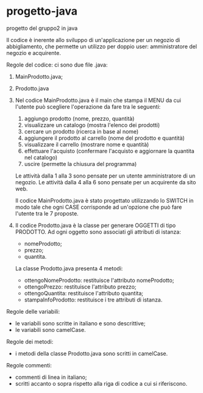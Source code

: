 # progetto-java
progetto del gruppo2 in java

Il codice è inerente allo sviluppo di un'applicazione per un negozio di abbigliamento, che permette un utilizzo per doppio user: 
amministratore del negozio e acquirente.

Regole del codice:
ci sono due file .java: 
1) MainProdotto.java;
2) Prodotto.java

1) Nel codice MainProdotto.java è il main che stampa il MENU da cui l'utente può scegliere l'operazione da fare tra le seguenti:
   1. aggiungo prodotto (nome, prezzo, quantità)
   2. visualizzare un catalogo (mostra l'elenco dei prodotti)
   3. cercare un prodotto (ricerca in base al nome)
   4. aggiungere il prodotto al carrello (nome del prodotto e quantità)
   5. visualizzare il carrello (mostrare nome e quantità)
   6. effettuare l'acquisto (confermare l'acquisto e aggiornare la quantita nel catalogo)
   7. uscire (permette la chiusura del programma)
   
   Le attività dalla 1 alla 3 sono pensate per un utente amministratore di un negozio.
   Le attività dalla 4 alla 6 sono pensate per un acquirente da sito web.
   
   Il codice MainProdotto.java è stato progettato utilizzando lo SWITCH in modo tale che ogni CASE corrisponde ad un'opzione che può 
   fare l'utente tra le 7 proposte.
   
2) Il codice Prodotto.java è la classe per generare OGGETTI di tipo PRODOTTO. Ad ogni oggetto sono associati gli attributi di istanza:
   - nomeProdotto;
   - prezzo;
   - quantita.
   
   La classe Prodotto.java presenta 4 metodi:
   - ottengoNomeProdotto: restituisce l'attributo nomeProdotto;
   - ottengoPrezzo: restituisce l'attributo prezzo;
   - ottengoQuantita: restituisce l'attributo quantita;
   - stampaInfoProdotto: restituisce i tre attributi di istanza.
  

Regole delle variabili:
- le variabili sono scritte in italiano e sono descrittive;
- le variabili sono camelCase.

Regole dei metodi:
- i metodi della classe Prodotto.java sono scritti in camelCase.

Regole commenti:
- commenti di linea in italiano;
- scritti accanto o sopra rispetto alla riga di codice a cui si riferiscono.
